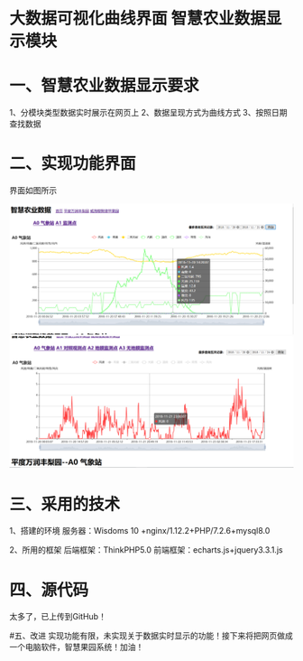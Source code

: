 # 大数据可视化曲线界面 智慧农业数据显示模块

# 一、智慧农业数据显示要求
1、分模块类型数据实时展示在网页上
2、数据呈现方式为曲线方式
3、按照日期查找数据
# 二、实现功能界面
界面如图所示

![Image text](https://raw.githubusercontent.com/Concealed0/wisdomshow/master/images/show1.png)
![Image text](https://raw.githubusercontent.com/Concealed0/wisdomshow/master/images/show2.png)


# 三、采用的技术
1、搭建的环境
服务器：Wisdoms 10 +nginx/1.12.2+PHP/7.2.6+mysql8.0

2、所用的框架
后端框架：ThinkPHP5.0
前端框架：echarts.js+jquery3.3.1.js

# 四、源代码
太多了，已上传到GitHub！

#五、改进
实现功能有限，未实现关于数据实时显示的功能！接下来将把网页做成一个电脑软件，智慧果园系统！加油！
